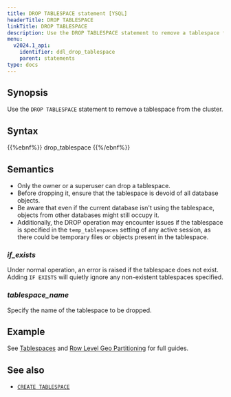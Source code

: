 ```yaml
---
title: DROP TABLESPACE statement [YSQL]
headerTitle: DROP TABLESPACE
linkTitle: DROP TABLESPACE
description: Use the DROP TABLESPACE statement to remove a tablespace from the cluster.
menu:
  v2024.1_api:
    identifier: ddl_drop_tablespace
    parent: statements
type: docs
---
```


## Synopsis

Use the `DROP TABLESPACE` statement to remove a tablespace from the cluster.

## Syntax

{{%ebnf%}}
  drop_tablespace
{{%/ebnf%}}

## Semantics

- Only the owner or a superuser can drop a tablespace.
- Before dropping it, ensure that the tablespace is devoid of all database objects.
- Be aware that even if the current database isn't using the tablespace, objects from other databases might still occupy it.
- Additionally, the DROP operation may encounter issues if the tablespace is specified in the `temp_tablespaces` setting of any active session, as there could be temporary files or objects present in the tablespace.

### *if_exists*

Under normal operation, an error is raised if the tablespace does not exist.  Adding `IF EXISTS` will quietly ignore any non-existent tablespaces specified.

### *tablespace_name*

Specify the name of the tablespace to be dropped.

## Example

See [Tablespaces](../../../../../explore/going-beyond-sql/tablespaces/) and [Row Level Geo Partitioning](../../../../../explore/multi-region-deployments/row-level-geo-partitioning/) for full guides.

## See also

- [`CREATE TABLESPACE`](../ddl_create_tablespace)
